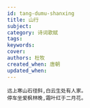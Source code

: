 ```yaml
---
id: tang-dumu-shanxing
title: 山行
subject: 
category: 诗词歌赋
tags: 
keywords: 
cover: 
authors: 杜牧
created_when: 唐朝
updated_when: 
---
```


```
远上寒山石径斜,白云生处有人家。
停车坐爱枫林晚,霜叶红于二月花。
```
